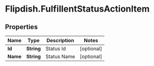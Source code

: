 # Flipdish.FulfillentStatusActionItem

## Properties
Name | Type | Description | Notes
------------ | ------------- | ------------- | -------------
**Id** | **String** | Status Id | [optional] 
**Name** | **String** | Status Name | [optional] 


